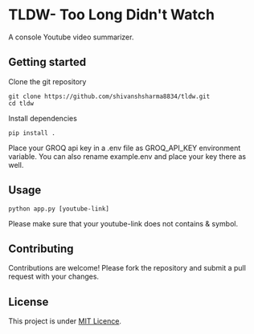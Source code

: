 # TLDW- Too Long Didn't Watch 

A console Youtube video summarizer.

## Getting started 

Clone the git repository 

```
git clone https://github.com/shivanshsharma8834/tldw.git
cd tldw
```

Install dependencies 

```
pip install .
```

Place your GROQ api key in a .env file as GROQ_API_KEY environment variable.
You can also rename example.env and place your key there as well.

## Usage 

```
python app.py [youtube-link]
```
Please make sure that your youtube-link does not contains & symbol.

## Contributing

Contributions are welcome! Please fork the repository and submit a pull request with your changes.

## License 

This project is under [MIT Licence](https://opensource.org/license/MIT).
